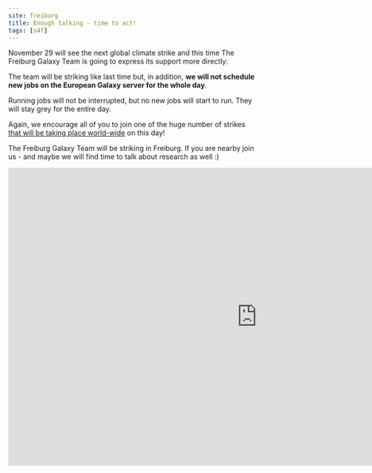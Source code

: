 ```yaml
---
site: freiburg
title: Enough talking - time to act!
tags: [s4f]
---
```


November 29 will see the next global climate strike and this time The Freiburg
Galaxy Team is going to express its support more directly:

The team will be striking like last time but, in addition, **we will not
schedule new jobs on the European Galaxy server for the whole day**.

Running jobs will not be interrupted, but no new jobs will start to run. They will stay grey
for the entire day.

Again, we encourage all of you to join one of the huge number of strikes
[that will be taking place world-wide](https://fridaysforfuture.org/statistics/map?d=2019-11-29) on this day!

The Freiburg Galaxy Team will be striking in Freiburg. If you are nearby join us - and maybe we will find time
to talk about research as well :)

<div class="multiple-img">
    <iframe width="1000" height="600" src="https://globalclimatestrike.net/#map" frameborder="0" allowfullscreen></iframe>
</div>
